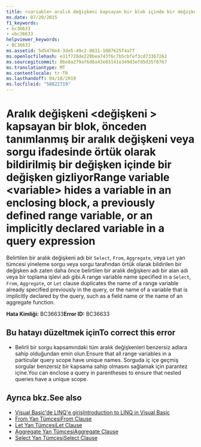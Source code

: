 ```yaml
---
title: <variable> aralık değişkeni kapsayan bir blok içinde bir değişken, önceden tanımlanmış bir aralık değişkeni veya bir sorgu ifadesinde örtük olarak bildirilmiş bir değişken gizliyor
ms.date: 07/20/2015
f1_keywords:
- bc36633
- vbc36633
helpviewer_keywords:
- BC36633
ms.assetid: 5d5470e4-3de5-49c2-8831-1087625f4a77
ms.openlocfilehash: e31f728de228bea743f6c7b5cbfef3cd73367262
ms.sourcegitcommit: 0be8a279af6d8a43e03141e349d3efd5d35f8767
ms.translationtype: MT
ms.contentlocale: tr-TR
ms.lasthandoff: 04/18/2019
ms.locfileid: "58822719"
---
```

# <a name="range-variable-variable-hides-a-variable-in-an-enclosing-block-a-previously-defined-range-variable-or-an-implicitly-declared-variable-in-a-query-expression"></a><span data-ttu-id="45053-102">Aralık değişkeni \<değişkeni > kapsayan bir blok, önceden tanımlanmış bir aralık değişkeni veya sorgu ifadesinde örtük olarak bildirilmiş bir değişken içinde bir değişken gizliyor</span><span class="sxs-lookup"><span data-stu-id="45053-102">Range variable \<variable> hides a variable in an enclosing block, a previously defined range variable, or an implicitly declared variable in a query expression</span></span>
<span data-ttu-id="45053-103">Belirtilen bir aralık değişkeni adı bir `Select`, `From`, `Aggregate`, veya `Let` yan tümcesi yineleme sorgu veya sorgu tarafından örtük olarak bildirilen bir değişken adı zaten daha önce belirtilen bir aralık değişkeni adı bir alan adı veya bir toplama işlevi adı gibi.</span><span class="sxs-lookup"><span data-stu-id="45053-103">A range variable name specified in a `Select`, `From`, `Aggregate`, or `Let` clause duplicates the name of a range variable already specified previously in the query, or the name of a variable that is implicitly declared by the query, such as a field name or the name of an aggregate function.</span></span>  
  
 <span data-ttu-id="45053-104">**Hata Kimliği:** BC36633</span><span class="sxs-lookup"><span data-stu-id="45053-104">**Error ID:** BC36633</span></span>  
  
## <a name="to-correct-this-error"></a><span data-ttu-id="45053-105">Bu hatayı düzeltmek için</span><span class="sxs-lookup"><span data-stu-id="45053-105">To correct this error</span></span>  
  
-   <span data-ttu-id="45053-106">Belirli bir sorgu kapsamındaki tüm aralık değişkenleri benzersiz adlara sahip olduğundan emin olun.</span><span class="sxs-lookup"><span data-stu-id="45053-106">Ensure that all range variables in a particular query scope have unique names.</span></span> <span data-ttu-id="45053-107">Sorguda iç içe geçmiş sorgular benzersiz bir kapsama sahip olmasını sağlamak için parantez içine.</span><span class="sxs-lookup"><span data-stu-id="45053-107">You can enclose a query in parentheses to ensure that nested queries have a unique scope.</span></span>  
  
## <a name="see-also"></a><span data-ttu-id="45053-108">Ayrıca bkz.</span><span class="sxs-lookup"><span data-stu-id="45053-108">See also</span></span>

- [<span data-ttu-id="45053-109">Visual Basic'de LINQ'e giriş</span><span class="sxs-lookup"><span data-stu-id="45053-109">Introduction to LINQ in Visual Basic</span></span>](../../../visual-basic/programming-guide/language-features/linq/introduction-to-linq.md)
- [<span data-ttu-id="45053-110">From Yan Tümcesi</span><span class="sxs-lookup"><span data-stu-id="45053-110">From Clause</span></span>](../../../visual-basic/language-reference/queries/from-clause.md)
- [<span data-ttu-id="45053-111">Let Yan Tümcesi</span><span class="sxs-lookup"><span data-stu-id="45053-111">Let Clause</span></span>](../../../visual-basic/language-reference/queries/let-clause.md)
- [<span data-ttu-id="45053-112">Aggregate Yan Tümcesi</span><span class="sxs-lookup"><span data-stu-id="45053-112">Aggregate Clause</span></span>](../../../visual-basic/language-reference/queries/aggregate-clause.md)
- [<span data-ttu-id="45053-113">Select Yan Tümcesi</span><span class="sxs-lookup"><span data-stu-id="45053-113">Select Clause</span></span>](../../../visual-basic/language-reference/queries/select-clause.md)
